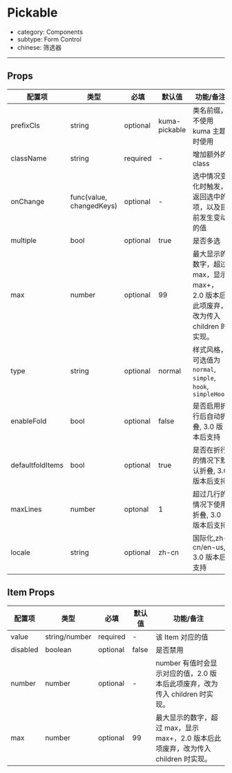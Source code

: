 # Pickable

- category: Components
- subtype: Form Control
- chinese: 筛选器

---

## Props

| 配置项 | 类型 | 必填 | 默认值 | 功能/备注 |
|---|---|---|---|---|
|prefixCls|string|optional|kuma-pickable|类名前缀，不使用 kuma 主题时使用|
|className|string|required|-|增加额外的class|
|onChange|func(value, changedKeys)|optional|-|选中情况变化时触发，返回选中的项，以及目前发生变动的值|
|multiple|bool|optional|true|是否多选|
|max|number|optional|99|最大显示的数字，超过 max，显示 max+，2.0 版本后此项废弃，改为传入 children 时实现。|
|type|string|optional|normal|样式风格，可选值为 `normal`, `simple`, `hook`, `simpleHook`|
|enableFold|bool|optional|false|是否启用折行后自动折叠, 3.0 版本后支持|
|defaultfoldItems|bool|optional|true|是否在折行的情况下默认折叠, 3.0 版本后支持|
|maxLines|number|optonal|1|超过几行的情况下使用折叠, 3.0 版本后支持|
|locale|string|optional|zh-cn|国际化,zh-cn/en-us, 3.0 版本后支持|

## Item Props

| 配置项 | 类型 | 必填 | 默认值 | 功能/备注 |
|---|---|---|---|---|
|value|string/number|required|-|该 Item 对应的值|
|disabled|boolean|optional|false|是否禁用|
|number|number|optional|-|number 有值时会显示对应的值，2.0 版本后此项废弃，改为传入 children 时实现。|
|max|number|optional|99|最大显示的数字，超过 max，显示 max+，2.0 版本后此项废弃，改为传入 children 时实现。|

